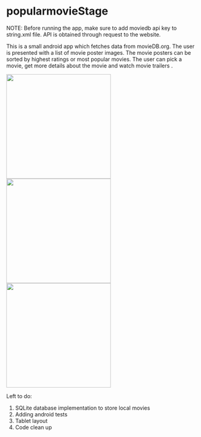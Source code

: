 # popularmovieStage

NOTE:
Before running the app, make sure to add moviedb api key to string.xml file. API is obtained through request to the website.

This is a small android app which fetches data from movieDB.org. The user is presented with a list of movie poster images. The movie posters can be sorted by highest ratings or most popular movies. The user can pick a movie, get more details about the movie and watch movie trailers .

<img src="https://cloud.githubusercontent.com/assets/11304162/10153471/c01a9ebe-662a-11e5-87c4-7d31ef46e05d.jpg" length = "500" width="275">
<img src="https://cloud.githubusercontent.com/assets/11304162/10153661/9a6eec18-662c-11e5-8d8d-b8787dce7328.jpg" length = "500" width="275">
<img src="https://cloud.githubusercontent.com/assets/11304162/10153664/a270c396-662c-11e5-847e-d66a22bb8c75.jpg" length = "500" width="275">

Left to do:
1. SQLite database implementation to store local movies
2. Adding android tests  
3. Tablet layout
3. Code clean up
